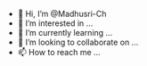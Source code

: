 - 👋 Hi, I’m @Madhusri-Ch
- 👀 I’m interested in ...
- 🌱 I’m currently learning ...
- 💞️ I’m looking to collaborate on ...
- 📫 How to reach me ...

<!---
Madhusri-12it/Madhusri-12it is a ✨ special ✨ repository because its `README.md` (this file) appears on your GitHub profile.
You can click the Preview link to take a look at your changes.
--->
